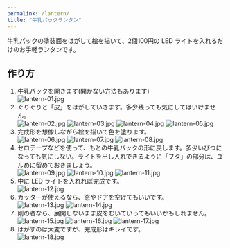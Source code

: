 ```yaml
---
permalink: /lantern/
title: "牛乳パックランタン"
---
```

牛乳パックの塗装面をはがして絵を描いて、2個100円の LED ライトを入れるだけのお手軽ランタンです。
## 作り方
1. 牛乳パックを開きます(開かない方法もあります)  
  ![lantern-01.jpg](/bsc2019/assets/images/lantern-01.jpg)
2. ぐりぐりと「皮」をはがしていきます。多少残っても気にしてはいけません。  
  ![lantern-02.jpg](/bsc2019/assets/images/lantern-02.jpg)
  ![lantern-03.jpg](/bsc2019/assets/images/lantern-03.jpg)
  ![lantern-04.jpg](/bsc2019/assets/images/lantern-04.jpg)
  ![lantern-05.jpg](/bsc2019/assets/images/lantern-05.jpg)
3. 完成形を想像しながら絵を描いて色を塗ります。  
  ![lantern-06.jpg](/bsc2019/assets/images/lantern-06.jpg)
  ![lantern-07.jpg](/bsc2019/assets/images/lantern-07.jpg)
  ![lantern-08.jpg](/bsc2019/assets/images/lantern-08.jpg)
4. セロテープなどを使って、もとの牛乳パックの形に戻します。多少いびつになっても気にしない。ライトを出し入れできるように「フタ」の部分は、ユルめに留めておきましょう。  
  ![lantern-09.jpg](/bsc2019/assets/images/lantern-09.jpg)
  ![lantern-10.jpg](/bsc2019/assets/images/lantern-10.jpg)
  ![lantern-11.jpg](/bsc2019/assets/images/lantern-11.jpg)
5. 中に LED ライトを入れれば完成です。  
  ![lantern-12.jpg](/bsc2019/assets/images/lantern-12.jpg)
6. カッターが使えるなら、窓やドアを空けてもいいです。  
  ![lantern-13.jpg](/bsc2019/assets/images/lantern-13.jpg)
  ![lantern-14.jpg](/bsc2019/assets/images/lantern-14.jpg)
7. 剛の者なら、展開しないまま皮をむいていってもいいかもしれません。  
  ![lantern-15.jpg](/bsc2019/assets/images/lantern-15.jpg)
  ![lantern-16.jpg](/bsc2019/assets/images/lantern-16.jpg)
  ![lantern-17.jpg](/bsc2019/assets/images/lantern-17.jpg)
8. はがすのは大変ですが、完成形はキレイです。  
  ![lantern-18.jpg](/bsc2019/assets/images/lantern-18.jpg)

